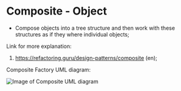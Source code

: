 # Composite - Object
 - Compose objects into a tree structure and then work with these structures as if they where individual objects;


Link for more explanation:
1. https://refactoring.guru/design-patterns/composite (en);


Composite Factory UML diagram:

![Image of Composite UML diagram](https://github.com/RomeroGabriel/OOP-DesignPatterns/blob/master/Structural/Composite/composite_pattern_uml_diagram.png)

